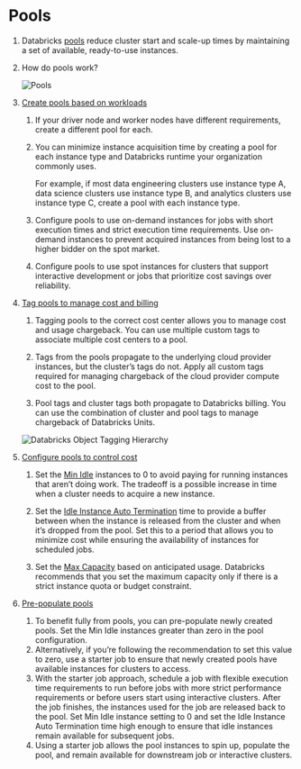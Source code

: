 # Pools

1. Databricks [pools](https://docs.databricks.com/clusters/instance-pools/index.html) reduce cluster start and scale-up times by maintaining a set of available, ready-to-use instances.

2. How do pools work?

    ![Pools](https://docs.databricks.com/_images/instance-allocation-from-pool.png)

3. [Create pools based on workloads](https://docs.databricks.com/clusters/instance-pools/pool-best-practices.html#create-pools-based-on-workloads)

    1. If your driver node and worker nodes have different requirements, create a different pool for each.

    2. You can minimize instance acquisition time by creating a pool for each instance type and Databricks runtime your organization commonly uses. 
    
        For example, if most data engineering clusters use instance type A, data science clusters use instance type B, and analytics clusters use instance type C, create a pool with each instance type.

    3. Configure pools to use on-demand instances for jobs with short execution times and strict execution time requirements. Use on-demand instances to prevent acquired instances from being lost to a higher bidder on the spot market.

    4. Configure pools to use spot instances for clusters that support interactive development or jobs that prioritize cost savings over reliability.

4. [Tag pools to manage cost and billing](https://docs.databricks.com/clusters/instance-pools/pool-best-practices.html#tag-pools-to-manage-cost-and-billing)

    1. Tagging pools to the correct cost center allows you to manage cost and usage chargeback. You can use multiple custom tags to associate multiple cost centers to a pool.

    2. Tags from the pools propagate to the underlying cloud provider instances, but the cluster’s tags do not. Apply all custom tags required for managing chargeback of the cloud provider compute cost to the pool.

    3. Pool tags and cluster tags both propagate to Databricks billing. You can use the combination of cluster and pool tags to manage chargeback of Databricks Units.

    ![Databricks Object Tagging Hierarchy](https://docs.databricks.com/_images/object-tagging-hierarchy.png)

5. [Configure pools to control cost](https://docs.databricks.com/clusters/instance-pools/pool-best-practices.html#configure-pools-to-control-cost)

    1. Set the [Min Idle](https://docs.databricks.com/clusters/instance-pools/configure.html#minimum-idle-instances) instances to 0 to avoid paying for running instances that aren’t doing work. The tradeoff is a possible increase in time when a cluster needs to acquire a new instance.

    2. Set the [Idle Instance Auto Termination](https://docs.databricks.com/clusters/instance-pools/configure.html#idle-instance-auto-termination) time to provide a buffer between when the instance is released from the cluster and when it’s dropped from the pool. Set this to a period that allows you to minimize cost while ensuring the availability of instances for scheduled jobs.

    3. Set the [Max Capacity](https://docs.databricks.com/clusters/instance-pools/configure.html#maximum-capacity) based on anticipated usage. Databricks recommends that you set the maximum capacity only if there is a strict instance quota or budget constraint.

4. [Pre-populate pools](https://docs.databricks.com/clusters/instance-pools/pool-best-practices.html#pre-populate-instance-pools)

    1. To benefit fully from pools, you can pre-populate newly created pools. Set the Min Idle instances greater than zero in the pool configuration. 
    2. Alternatively, if you’re following the recommendation to set this value to zero, use a starter job to ensure that newly created pools have available instances for clusters to access.
    3. With the starter job approach, schedule a job with flexible execution time requirements to run before jobs with more strict performance requirements or before users start using interactive clusters. After the job finishes, the instances used for the job are released back to the pool. Set Min Idle instance setting to 0 and set the Idle Instance Auto Termination time high enough to ensure that idle instances remain available for subsequent jobs.
    4. Using a starter job allows the pool instances to spin up, populate the pool, and remain available for downstream job or interactive clusters.